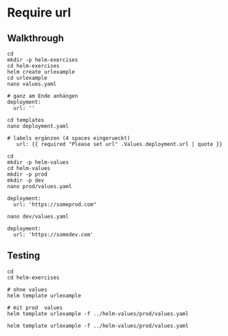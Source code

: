 # Require url 

## Walkthrough 

```
cd
mkdir -p helm-exercises
cd helm-exercises
helm create urlexample
cd urlexample
nano values.yaml
```

```
# ganz am Ende anhängen 
deployment:
  url: ''
```

```
cd templates
nano deployment.yaml
```

```
# labels ergänzen (4 spaces eingerueckt)
   url: {{ required "Please set url" .Values.deployment.url | quote }}
```

```
cd
mkdir -p helm-values
cd helm-values
mkdir -p prod
mkdir -p dev
nano prod/values.yaml
```

```
deployment:
  url: 'https://someprod.com"
```

```
nano dev/values.yaml
```

```
deployment:
  url: 'https://somedev.com'
```

## Testing 

```
cd
cd helm-exercises
```

```
# ohne values 
helm template urlexample
```

```
# mit prod  values
helm template urlexample -f ../helm-values/prod/values.yaml
```

```
helm template urlexample -f ../helm-values/prod/values.yaml
```


